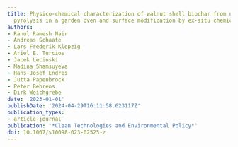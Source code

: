 ```yaml
---
title: Physico-chemical characterization of walnut shell biochar from uncontrolled
  pyrolysis in a garden oven and surface modification by ex-situ chemical magnetization
authors:
- Rahul Ramesh Nair
- Andreas Schaate
- Lars Frederik Klepzig
- Ariel E. Turcios
- Jacek Lecinski
- Madina Shamsuyeva
- Hans-Josef Endres
- Jutta Papenbrock
- Peter Behrens
- Dirk Weichgrebe
date: '2023-01-01'
publishDate: '2024-04-29T16:11:58.623117Z'
publication_types:
- article-journal
publication: '*Clean Technologies and Environmental Policy*'
doi: 10.1007/s10098-023-02525-z
---
```

